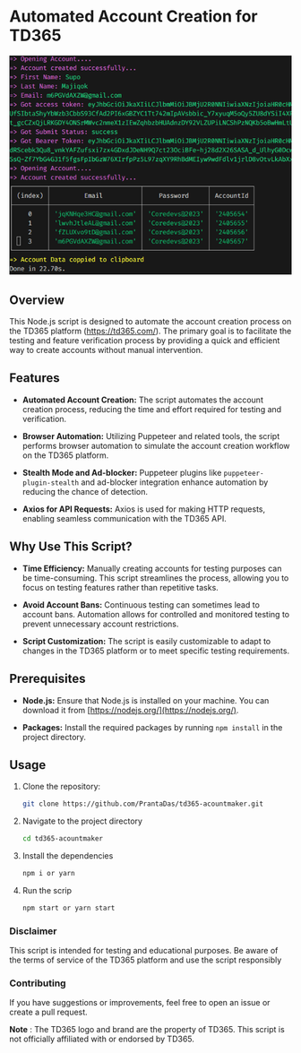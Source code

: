 # Automated Account Creation for TD365

![TD365 Logo](./asset/Screenshot%202023-11-26%20010229.png)

## Overview

This Node.js script is designed to automate the account creation process on the TD365 platform (https://td365.com/). The primary goal is to facilitate the testing and feature verification process by providing a quick and efficient way to create accounts without manual intervention.

## Features

- **Automated Account Creation:** The script automates the account creation process, reducing the time and effort required for testing and verification.

- **Browser Automation:** Utilizing Puppeteer and related tools, the script performs browser automation to simulate the account creation workflow on the TD365 platform.

- **Stealth Mode and Ad-blocker:** Puppeteer plugins like `puppeteer-plugin-stealth` and ad-blocker integration enhance automation by reducing the chance of detection.

- **Axios for API Requests:** Axios is used for making HTTP requests, enabling seamless communication with the TD365 API.

## Why Use This Script?

- **Time Efficiency:** Manually creating accounts for testing purposes can be time-consuming. This script streamlines the process, allowing you to focus on testing features rather than repetitive tasks.

- **Avoid Account Bans:** Continuous testing can sometimes lead to account bans. Automation allows for controlled and monitored testing to prevent unnecessary account restrictions.

- **Script Customization:** The script is easily customizable to adapt to changes in the TD365 platform or to meet specific testing requirements.

## Prerequisites

- **Node.js:** Ensure that Node.js is installed on your machine. You can download it from [https://nodejs.org/](https://nodejs.org/).

- **Packages:** Install the required packages by running `npm install` in the project directory.

## Usage

1. Clone the repository:

   ```bash
   git clone https://github.com/PrantaDas/td365-acountmaker.git

2. Navigate to the project directory
    ```bash
    cd td365-acountmaker
    ```
3. Install the dependencies
    ```bash
    npm i or yarn
    ```
4. Run the scrip
    ```bash
    npm start or yarn start
    ```

### Disclaimer
This script is intended for testing and educational purposes. Be aware of the terms of service of the TD365 platform and use the script responsibly

### Contributing
If you have suggestions or improvements, feel free to open an issue or create a pull request.

**Note** : The TD365 logo and brand are the property of TD365. This script is not officially affiliated with or endorsed by TD365.